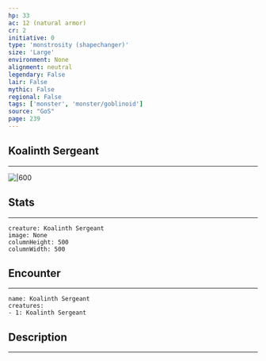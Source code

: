 ```yaml
---
hp: 33
ac: 12 (natural armor)
cr: 2
initiative: 0
type: 'monstrosity (shapechanger)'    
size: 'Large'
environment: None
alignment: neutral
legendary: False
lair: False
mythic: False
regional: False
tags: ['monster', 'monster/goblinoid']
source: "GoS"
page: 239
---
```


## Koalinth Sergeant
---

![|600](D:/Program%20Files/5e.tools/img/bestiary/GoS/Koalinth%20Sergeant.jpg)

## Stats
---

```statblock
creature: Koalinth Sergeant
image: None
columnHeight: 500
columnWidth: 500
```

## Encounter
---

```encounter-table
name: Koalinth Sergeant
creatures:
- 1: Koalinth Sergeant
```

## Description
---




